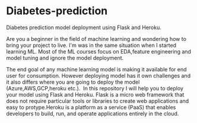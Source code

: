 # Diabetes-prediction
Diabetes prediction model deployment using Flask and Heroku.

Are you a beginner in the field of machine learning and wondering how to bring your project to live. I'm was in the same situation when I started learning ML.
Most of the ML courses focus on EDA,feature engineering and model tuning and ignore the model deployment.

The end goal of any machine learning model is making it available for end user for consumption. However deploying model has it own challenges and it also differs where you are going to deploy the model (Azure,AWS,GCP,heroku etc.). 
In this repository I will help you to deploy your model using Flask and Heroku. Flask is a micro web framework that does not require particular tools or libraries to create web applications and easy to protype.Heroku is a platform as a service (PaaS) that enables developers to build, run, and operate applications entirely in the cloud.

